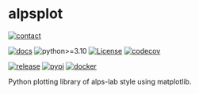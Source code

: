 # alpsplot

[![contact](https://img.shields.io/badge/contact-rbp5354@psu.edu-yellow)](mailto:rbp5354@psu.edu)

[![docs](https://github.com/ain-soph/alpsplot/workflows/docs/badge.svg)](https://ain-soph.github.io/alpsplot/)
![python>=3.10](https://img.shields.io/badge/python->=3.10-informational.svg)
[![License](https://img.shields.io/github/license/ain-soph/alpsplot)](https://opensource.org/licenses/GPL-3.0)
[![codecov](https://codecov.io/gh/ain-soph/alpsplot/branch/main/graph/badge.svg?token=BBYZUPVK3I)](https://codecov.io/gh/ain-soph/alpsplot)

[![release](https://img.shields.io/github/v/release/ain-soph/alpsplot)](https://github.com/ain-soph/alpsplot/releases)
[![pypi](https://img.shields.io/pypi/v/alpsplot)](https://pypi.org/project/alpsplot/)
[![docker](https://img.shields.io/pypi/v/alpsplot?label=docker)](https://hub.docker.com/r/local0state/alpsplot)

Python plotting library of alps-lab style using matplotlib.